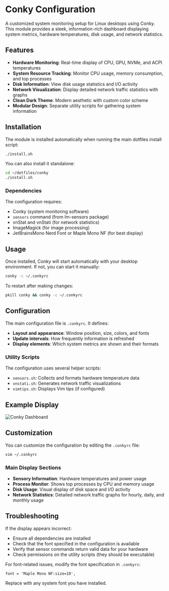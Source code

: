 # Conky Configuration

A customized system monitoring setup for Linux desktops using Conky. This module provides a sleek, information-rich dashboard displaying system metrics, hardware temperatures, disk usage, and network statistics.

## Features

- **Hardware Monitoring**: Real-time display of CPU, GPU, NVMe, and ACPI temperatures
- **System Resource Tracking**: Monitor CPU usage, memory consumption, and top processes
- **Disk Information**: View disk usage statistics and I/O activity
- **Network Visualization**: Display detailed network traffic statistics with graphs
- **Clean Dark Theme**: Modern aesthetic with custom color scheme
- **Modular Design**: Separate utility scripts for gathering system information

## Installation

The module is installed automatically when running the main dotfiles install script:

```bash
./install.sh
```

You can also install it standalone:

```bash
cd ~/dotfiles/conky
./install.sh
```

### Dependencies

The configuration requires:

- Conky (system monitoring software)
- `sensors` command (from lm-sensors package)
- vnStat and vnStati (for network statistics)
- ImageMagick (for image processing)
- JetBrainsMono Nerd Font or Maple Mono NF (for best display)

## Usage

Once installed, Conky will start automatically with your desktop environment. If not, you can start it manually:

```bash
conky -c ~/.conkyrc
```

To restart after making changes:

```bash
pkill conky && conky -c ~/.conkyrc
```

## Configuration

The main configuration file is `.conkyrc`. It defines:

- **Layout and appearance**: Window position, size, colors, and fonts
- **Update intervals**: How frequently information is refreshed
- **Display elements**: Which system metrics are shown and their formats

### Utility Scripts

The configuration uses several helper scripts:

- `sensors.sh`: Collects and formats hardware temperature data
- `vnstati.sh`: Generates network traffic visualizations
- `vimtips.sh`: Displays Vim tips (if configured)

## Example Display

![Conky Dashboard](dotfiles/conky/conky.gif)

## Customization

You can customize the configuration by editing the `.conkyrc` file:

```bash
vim ~/.conkyrc
```

### Main Display Sections

- **Sensory Information**: Hardware temperatures and power usage
- **Process Monitor**: Shows top processes by CPU and memory usage
- **Disk Usage**: Visual display of disk space and I/O activity
- **Network Statistics**: Detailed network traffic graphs for hourly, daily, and monthly usage

## Troubleshooting

If the display appears incorrect:

- Ensure all dependencies are installed
- Check that the font specified in the configuration is available
- Verify that sensor commands return valid data for your hardware
- Check permissions on the utility scripts (they should be executable)

For font-related issues, modify the font specification in `.conkyrc`:

```
font = 'Maple Mono NF:size=10',
```

Replace with any system font you have installed.
